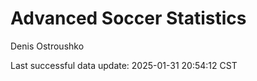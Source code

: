# Advanced Soccer Statistics
Denis Ostroushko

<!-- gfm -->

Last successful data update: 2025-01-31 20:54:12 CST
